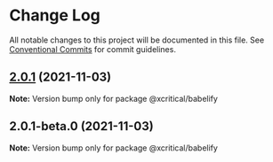 # Change Log

All notable changes to this project will be documented in this file.
See [Conventional Commits](https://conventionalcommits.org) for commit guidelines.

## [2.0.1](https://github.com/xcritical-software/xc-front-presets/compare/@xcritical/babelify@2.0.1-beta.0...@xcritical/babelify@2.0.1) (2021-11-03)

**Note:** Version bump only for package @xcritical/babelify





## 2.0.1-beta.0 (2021-11-03)

**Note:** Version bump only for package @xcritical/babelify
